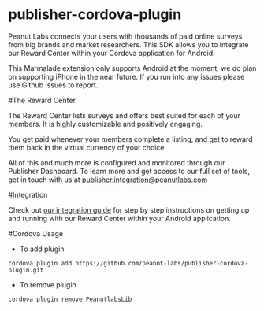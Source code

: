 # publisher-cordova-plugin

Peanut Labs connects your users with thousands of paid online surveys from big brands and market researchers. This SDK allows you to integrate our Reward Center within your Cordova application for Android.

This Marmalade extension only supports Android at the moment, we do plan on supporting iPhone in the near future. If you run into any issues please use Github issues to report.

#The Reward Center

The Reward Center lists surveys and offers best suited for each of your members. It is highly customizable and positively engaging.

You get paid whenever your members complete a listing, and get to reward them back in the virtual currency of your choice.

All of this and much more is configured and monitored through our Publisher Dashboard. To learn more and get access to our full set of tools, get in touch with us at publisher.integration@peanutlabs.com

#Integration

Check out <a href="http://peanut-labs.github.io/publisher-doc/" target="_blank">our integration guide</a> for step by step instructions on getting up and running with our Reward Center within your Android application.

#Cordova Usage

* To add plugin
```
cordova plugin add https://github.com/peanut-labs/publisher-cordova-plugin.git
```

* To remove plugin
```
cordova plugin remove PeanutlabsLib
```
